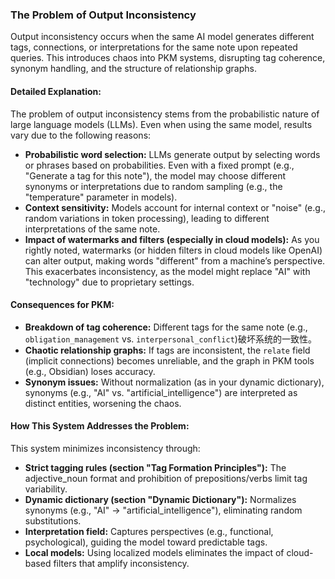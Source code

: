 ### The Problem of Output Inconsistency

Output inconsistency occurs when the same AI model generates different tags, connections, or interpretations for the same note upon repeated queries. This introduces chaos into PKM systems, disrupting tag coherence, synonym handling, and the structure of relationship graphs.

#### Detailed Explanation:
The problem of output inconsistency stems from the probabilistic nature of large language models (LLMs). Even when using the same model, results vary due to the following reasons:

- **Probabilistic word selection:** LLMs generate output by selecting words or phrases based on probabilities. Even with a fixed prompt (e.g., "Generate a tag for this note"), the model may choose different synonyms or interpretations due to random sampling (e.g., the "temperature" parameter in models).
- **Context sensitivity:** Models account for internal context or "noise" (e.g., random variations in token processing), leading to different interpretations of the same note.
- **Impact of watermarks and filters (especially in cloud models):** As you rightly noted, watermarks (or hidden filters in cloud models like OpenAI) can alter output, making words "different" from a machine’s perspective. This exacerbates inconsistency, as the model might replace "AI" with "technology" due to proprietary settings.

#### Consequences for PKM:
- **Breakdown of tag coherence:** Different tags for the same note (e.g., `obligation_management` vs. `interpersonal_conflict`)破坏系统的一致性。
- **Chaotic relationship graphs:** If tags are inconsistent, the `relate` field (implicit connections) becomes unreliable, and the graph in PKM tools (e.g., Obsidian) loses accuracy.
- **Synonym issues:** Without normalization (as in your dynamic dictionary), synonyms (e.g., "AI" vs. "artificial_intelligence") are interpreted as distinct entities, worsening the chaos.

#### How This System Addresses the Problem:
This system minimizes inconsistency through:
- **Strict tagging rules (section "Tag Formation Principles"):** The adjective_noun format and prohibition of prepositions/verbs limit tag variability.
- **Dynamic dictionary (section "Dynamic Dictionary"):** Normalizes synonyms (e.g., "AI" → "artificial_intelligence"), eliminating random substitutions.
- **Interpretation field:** Captures perspectives (e.g., functional, psychological), guiding the model toward predictable tags.
- **Local models:** Using localized models eliminates the impact of cloud-based filters that amplify inconsistency.
